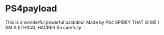 # PS4payload
This is a wonderful powerful backdoor Made by PS4 SPIDEY THAT IS ME I AM A ETHICAL HACKER So carefully
